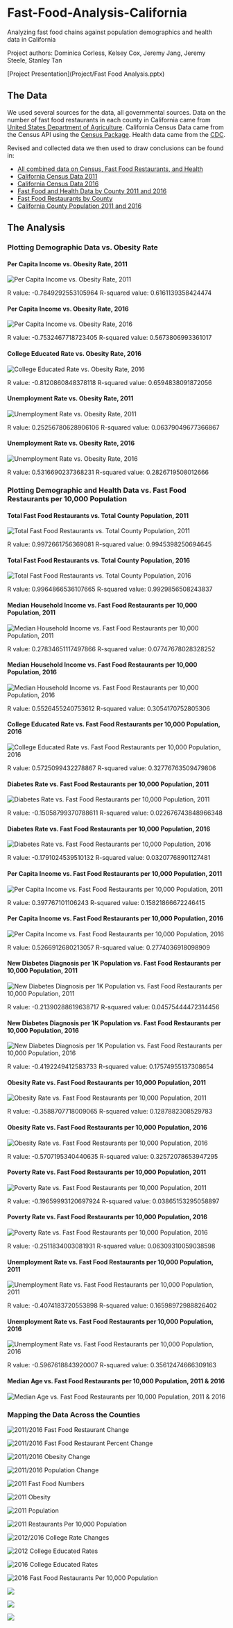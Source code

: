 # Fast-Food-Analysis-California
Analyzing fast food chains against population demographics and health data in California

Project authors: Dominica Corless, Kelsey Cox, Jeremy Jang, Jeremy Steele, Stanley Tan

[Project Presentation](Project/Fast Food Analysis.pptx)

## The Data

We used several sources for the data, all governmental sources. Data on the number of fast food restaurants in each county in California came from [United States Department of Agriculture](https://www.ers.usda.gov/data-products/food-environment-atlas/go-to-the-atlas/). California Census Data came from the Census API using the [Census Package](https://github.com/datamade/census). Health data came from the [CDC](https://gis.cdc.gov/grasp/diabetes/DiabetesAtlas.html).

Revised and collected data we then used to draw conclusions can be found in:
* [All combined data on Census, Fast Food Restaurants, and Health](Analysis/data/census_health_ff_education.csv)
* [California Census Data 2011](Analysis/data/census_data_2011.csv)
* [California Census Data 2016](Analysis/data/census_data_2016.csv)
* [Fast Food and Health Data by County 2011 and 2016](Analysis/data/big_df.csv)
* [Fast Food Restaurants by County](Analysis/data/fast_food_combined_data.csv)
* [California County Population 2011 and 2016](Analysis/data/county_2011_2016.csv)

## The Analysis

### Plotting Demographic Data vs. Obesity Rate

#### Per Capita Income vs. Obesity Rate, 2011

![Per Capita Income vs. Obesity Rate, 2011](Analysis/Charts/obesity_income_2011.png)

R value: -0.7849292553105964
R-squared value: 0.6161139358424474

#### Per Capita Income vs. Obesity Rate, 2016

![Per Capita Income vs. Obesity Rate, 2016](Analysis/Charts/obesity_income_2016.png)

R value: -0.7532467718723405
R-squared value: 0.5673806993361017

#### College Educated Rate vs. Obesity Rate, 2016

![College Educated Rate vs. Obesity Rate, 2016](Analysis/Charts/obesity_college_2016.png)

R value: -0.8120860848378118
R-squared value: 0.6594838091872056

#### Unemployment Rate vs. Obesity Rate, 2011

![Unemployment Rate vs. Obesity Rate, 2011](Analysis/Charts/obesity_unemployment_2011.png)

R value: 0.25256780628906106
R-squared value: 0.06379049677366867

#### Unemployment Rate vs. Obesity Rate, 2016

![Unemployment Rate vs. Obesity Rate, 2016](Analysis/Charts/obesity_unemployment_2016.png)

R value: 0.5316690237368231
R-squared value: 0.2826719508012666

### Plotting Demographic and Health Data vs. Fast Food Restaurants per 10,000 Population

#### Total Fast Food Restaurants vs. Total County Population, 2011

![Total Fast Food Restaurants vs. Total County Population, 2011](Analysis/Charts/ff_population_2011.png)

R value: 0.9972661756369081
R-squared value: 0.9945398250694645

#### Total Fast Food Restaurants vs. Total County Population, 2016

![Total Fast Food Restaurants vs. Total County Population, 2016](Analysis/Charts/ff_population_2016.png)

R value: 0.9964866536107665
R-squared value: 0.9929856508243837

#### Median Household Income vs. Fast Food Restaurants per 10,000 Population, 2011

![Median Household Income vs. Fast Food Restaurants per 10,000 Population, 2011](Analysis/Charts/ff_household_income_2011.png)

R value: 0.27834651117497866
R-squared value: 0.07747678028328252

#### Median Household Income vs. Fast Food Restaurants per 10,000 Population, 2016

![Median Household Income vs. Fast Food Restaurants per 10,000 Population, 2016](Analysis/Charts/ff_household_income_2016.png)

R value: 0.5526455240753612
R-squared value: 0.3054170752805306

#### College Educated Rate vs. Fast Food Restaurants per 10,000 Population, 2016

![College Educated Rate vs. Fast Food Restaurants per 10,000 Population, 2016](Analysis/Charts/food_college_2016.png)

R value: 0.5725099432278867
R-squared value: 0.32776763509479806

#### Diabetes Rate vs. Fast Food Restaurants per 10,000 Population, 2011

![Diabetes Rate vs. Fast Food Restaurants per 10,000 Population, 2011](Analysis/Charts/food_diabetes_2011.png)

R value: -0.15058799370788611
R-squared value: 0.022676743848966348

#### Diabetes Rate vs. Fast Food Restaurants per 10,000 Population, 2016

![Diabetes Rate vs. Fast Food Restaurants per 10,000 Population, 2016](Analysis/Charts/food_diabetes_2016.png)

R value: -0.1791024539510132
R-squared value: 0.03207768901127481

#### Per Capita Income vs. Fast Food Restaurants per 10,000 Population, 2011

![Per Capita Income vs. Fast Food Restaurants per 10,000 Population, 2011](Analysis/Charts/food_income_2011.png)

R value: 0.397767101106243
R-squared value: 0.15821866672246415

#### Per Capita Income vs. Fast Food Restaurants per 10,000 Population, 2016

![Per Capita Income vs. Fast Food Restaurants per 10,000 Population, 2016](Analysis/Charts/food_income_2016.png)

R value: 0.5266912680213057
R-squared value: 0.2774036918098909

#### New Diabetes Diagnosis per 1K Population vs. Fast Food Restaurants per 10,000 Population, 2011

![New Diabetes Diagnosis per 1K Population vs. Fast Food Restaurants per 10,000 Population, 2011](Analysis/Charts/food_new_diabetes_2011.png)

R value: -0.21390288619638717
R-squared value: 0.04575444472314456

#### New Diabetes Diagnosis per 1K Population vs. Fast Food Restaurants per 10,000 Population, 2016

![New Diabetes Diagnosis per 1K Population vs. Fast Food Restaurants per 10,000 Population, 2016](Analysis/Charts/food_new_diabetes_2016.png)

R value: -0.4192249412583733
R-squared value: 0.17574955137308654

#### Obesity Rate vs. Fast Food Restaurants per 10,000 Population, 2011

![Obesity Rate vs. Fast Food Restaurants per 10,000 Population, 2011](Analysis/Charts/food_obesity_2011.png)

R value: -0.3588707718009065
R-squared value: 0.1287882308529783

#### Obesity Rate vs. Fast Food Restaurants per 10,000 Population, 2016

![Obesity Rate vs. Fast Food Restaurants per 10,000 Population, 2016](Analysis/Charts/food_obesity_2016.png)

R value: -0.5707195340440635
R-squared value: 0.32572078653947295

#### Poverty Rate vs. Fast Food Restaurants per 10,000 Population, 2011

![Poverty Rate vs. Fast Food Restaurants per 10,000 Population, 2011](Analysis/Charts/food_poverty_2011.png)

R value: -0.19659993120697924
R-squared value: 0.03865153295058897

#### Poverty Rate vs. Fast Food Restaurants per 10,000 Population, 2016

![Poverty Rate vs. Fast Food Restaurants per 10,000 Population, 2016](Analysis/Charts/food_poverty_2016.png)

R value: -0.2511834003081931
R-squared value: 0.06309310059038598

#### Unemployment Rate vs. Fast Food Restaurants per 10,000 Population, 2011

![Unemployment Rate vs. Fast Food Restaurants per 10,000 Population, 2011](Analysis/Charts/food_unemployment_2011.png)

R value: -0.4074183720553898
R-squared value: 0.16598972988826402

#### Unemployment Rate vs. Fast Food Restaurants per 10,000 Population, 2016

![Unemployment Rate vs. Fast Food Restaurants per 10,000 Population, 2016](Analysis/Charts/food_unemployment_2016.png)

R value: -0.5967618843920007
R-squared value: 0.35612474666309163

#### Median Age vs. Fast Food Restaurants per 10,000 Population, 2011 & 2016

![Median Age vs. Fast Food Restaurants per 10,000 Population, 2011 & 2016](Analysis/Charts/median_age_v_ff_scatter.png)

### Mapping the Data Across the Counties

![2011/2016 Fast Food Restaurant Change](Graphs/california_by_county/CA_2011_2016_Fast_Food_Change.png)

![2011/2016 Fast Food Restaurant Percent Change](Graphs/california_by_county/CA_2011_2016_Fast_food_percent_change.png)

![2011/2016 Obesity Change](Graphs/california_by_county/CA_2011_2016_Obesity_Change.png)

![2011/2016 Population Change](Graphs/california_by_county/CA_2011_2016_Pop_changes.png)

![2011 Fast Food Numbers](Graphs/california_by_county/CA_2011_Fast_Food_Numbers.png)

![2011 Obesity](Graphs/california_by_county/CA_2011_Obesity.png)

![2011 Population](Graphs/california_by_county/CA_2011_Population.png)

![2011 Restaurants Per 10,000 Population](Graphs/california_by_county/CA_2011_Restaurants_Per_10000.png)

![2012/2016 College Rate Changes](Graphs/california_by_county/CA_2012_2016_College_Rate_Changes.png)

![2012 College Educated Rates](Graphs/california_by_county/CA_2012_College_Rates.png)

![2016 College Educated Rates](Graphs/california_by_county/CA_2016_College_Rates.png)

![2016 Fast Food Restaurants Per 10,000 Population](Graphs/california_by_county/CA_2016_Fast_Food_10000.png)

![](Graphs/california_by_county/CA_2016_Fast_Food_Numbers.png)

![](Graphs/california_by_county/CA_2016_Obesity.png)

![](Graphs/california_by_county/CA_2016_Population.png)

